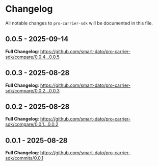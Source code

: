 # Changelog

All notable changes to `pro-carrier-sdk` will be documented in this file.

## 0.0.5 - 2025-09-14

**Full Changelog**: https://github.com/smart-dato/pro-carrier-sdk/compare/0.0.4...0.0.5

## 0.0.3 - 2025-08-28

**Full Changelog**: https://github.com/smart-dato/pro-carrier-sdk/compare/0.0.2...0.0.3

## 0.0.2 - 2025-08-28

**Full Changelog**: https://github.com/smart-dato/pro-carrier-sdk/compare/0.0.1...0.0.2

## 0.0.1 - 2025-08-28

**Full Changelog**: https://github.com/smart-dato/pro-carrier-sdk/commits/0.0.1

